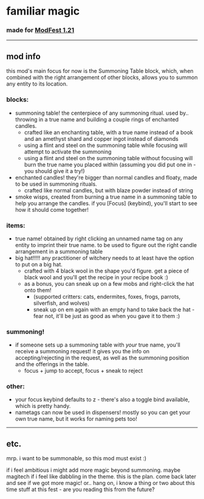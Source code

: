 # familiar magic

### made for [ModFest 1.21](https://modfest.net/1.21)

---

## mod info
this mod's main focus for now is the Summoning Table block, which, 
when combined with the right arrangement of other blocks,
allows you to summon any entity to its location.

### blocks:
* summoning table! the centerpiece of any summoning ritual. used by.. 
  throwing in a true name and building a couple rings of enchanted candles.
  * crafted like an enchanting table, with a true name instead of a book and an amethyst shard and copper ingot instead of diamonds 
  * using a flint and steel on the summoning table while focusing will attempt to activate the summoning
  * using a flint and steel on the summoning table without focusing will burn the true name you placed within
    (assuming you did put one in - you should give it a try!)
* enchanted candles! they're bigger than normal candles and floaty, made to be used in summoning rituals.
  * crafted like normal candles, but with blaze powder instead of string
* smoke wisps, created from burning a true name in a summoning table to help you arrange the candles.
  if you [Focus] (keybind), you'll start to see how it should come together!

### items:
* true name! obtained by right clicking an unnamed name tag on any entity to imprint their true name.
  to be used to figure out the right candle arrangement in a summoning table
* big hat!!!!! any practitioner of witchery needs to at least have the option to put on a big hat.
  * crafted with 4 black wool in the shape you'd figure. 
    get a piece of black wool and you'll get the recipe in your recipe book :)
  * as a bonus, you can sneak up on a few mobs and right-click the hat onto them!
    * (supported critters: cats, endermites, foxes, frogs, parrots, silverfish, and wolves)
    * sneak up on em again with an empty hand to take back the hat - 
      fear not, it'll be just as good as when you gave it to them :)

### summoning!
* if someone sets up a summoning table with *your* true name, you'll receive a summoning request!
  it gives you the info on accepting/rejecting in the request,
  as well as the summoning position and the offerings in the table.
  * focus + jump to accept, focus + sneak to reject

### other:
* your focus keybind defaults to z - there's also a toggle bind available, which is pretty handy.
* nametags can now be used in dispensers! mostly so you can get your own true name, but it works for naming pets too!

---

## etc.

mrp. i want to be summonable, so this mod must exist :)

if i feel ambitious i might add more magic beyond summoning. maybe magitech if i feel like dabbling in the theme.
this is the plan. come back later and see if we got more magic! or.. 
hang on, i know a thing or two about this time stuff at this fest - are you reading this from the future?